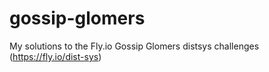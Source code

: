# gossip-glomers
My solutions to the Fly.io Gossip Glomers distsys challenges (https://fly.io/dist-sys)
